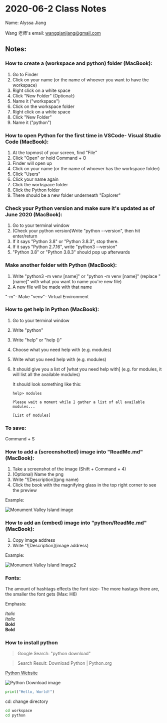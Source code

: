# 2020-06-2 Class Notes
Name: Alyssa Jiang

Wang 老师's email: wangqianjiang@gmail.com
## Notes:

### How to create a (workspace and python) folder (MacBook):
1. Go to Finder
2. Click on your name (or the name of whoever you want to have the workspace)
3. Right click on a white space 
4. Click "New Folder"
(Optional:)
5. Name it ("workspace")
6. Click on the workspace folder 
7. Right click on a white space
9. Click "New Folder"
10. Name it ("python")


### How to open Python for the first time in VSCode- Visual Studio Code (MacBook):
1. At the topmost of your screen, find "File"
2. Click "Open" or hold Command + O
3. Finder will open up 
4. Click on your name (or the name of whoever has the workspace folder)
5. Click "Users"
6. Click your name again
7. Click the workspace folder
8. Click the Python folder
9. There should be a new folder underneath "Explorer"

### Check your Python version and make sure it's updated as of June 2020 (MacBook):
1. Go to your terminal window
2. (Check your python version)Write "python --version", then hit enter/return
3. If it says "Python 3.8" or "Python 3.8.3", stop there. 
4. If it says "Python 2.7.16", write "python3 --version" 
5. "Python 3.8" or "Python 3.8.3" should pop up afterwards

### Make another folder with Python (MacBook):
1. Write "python3 -m venv [name]" or "python -m venv [name]" (replace "[name]" with what you want to name you're new file)
2. A new file will be made with that name 

"-m"- Make
"venv"- Virtual Environment

### How to get help in Python (MacBook):
1. Go to your terminal window
2. Write "python"
3. Write "help" or "help ()"
4. Choose what you need help with (e.g. modules)
5. Write what you need help with (e.g. modules)
6. It should give you a list of [what you need help with] (e.g. for modules, it will list all the available modules)
    
    It should look something like this:
    
    ```cd
    help> modules

    Please wait a moment while I gather a list of all available modules...

    [List of modules]
    ```

### To save:
 Command + S

### How to add a (screenshotted) image into "ReadMe.md" (MacBook):

1. Take a screenshot of the image (Shift + Command + 4)
2. (Optional) Name the png
3. Write "![Description](png name)
4. Click the book with the magnifying glass in the top right corner to see the preview

Example:

![Monument Valley Island image](MVIsland.png)

### How to add an (embed) image into "python/ReadMe.md" (MacBook):

1. Copy image address
2. Write "![Description](image address)

Example:

![Monument Valley Island Image2](https://images-wixmp-ed30a86b8c4ca887773594c2.wixmp.com/f/4d94eabf-4257-437f-a08d-5ee63b69705f/dcl30r9-3b024044-e15e-46a3-8961-44350cb4c000.jpg/v1/fill/w_1024,h_1024,q_75,strp/lofi_island_by_seerlight_dcl30r9-fullview.jpg?token=eyJ0eXAiOiJKV1QiLCJhbGciOiJIUzI1NiJ9.eyJzdWIiOiJ1cm46YXBwOiIsImlzcyI6InVybjphcHA6Iiwib2JqIjpbW3siaGVpZ2h0IjoiPD0xMDI0IiwicGF0aCI6IlwvZlwvNGQ5NGVhYmYtNDI1Ny00MzdmLWEwOGQtNWVlNjNiNjk3MDVmXC9kY2wzMHI5LTNiMDI0MDQ0LWUxNWUtNDZhMy04OTYxLTQ0MzUwY2I0YzAwMC5qcGciLCJ3aWR0aCI6Ijw9MTAyNCJ9XV0sImF1ZCI6WyJ1cm46c2VydmljZTppbWFnZS5vcGVyYXRpb25zIl19.ycU6K2HNXzI-NNSgH-UgbvqLsEn6H3i-iljbm7kypX8)

### Fonts:

The amount of hashtags effects the font size- The more hastags there are, the smaller the font gets (Max: H6)

Emphasis:

*Italic*     
_Italic_  
**Bold**   
__Bold__



### How to install python
>Google Search: "python download"

>Search Result: Download Python | Python.org

[Python Website](https://www.python.org/downloads/)

![Python Download image](https://lh3.googleusercontent.com/proxy/1jlC0KQNjlrIBNEjcO4gaLAhChJy1h8CKYvq7nsOqhSzkkEWdDNCbrg-zWe_2mq28kiZ48CqUMq7J4Ja0QZ0dLa0AKZlaZKlVtJPluKk15RCjuHQACA4AwJguqYQXjjDcJO48lLSd2RE1Jj3Ws0hT-HPF2RbiSF8Sg)

```py
print("Hello, World!")
```

cd: change directory
```sh
cd workspace
cd python
```

